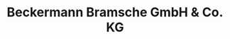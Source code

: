 ---
title: "Beckermann Bramsche GmbH & Co. KG"
url: /bramsche/beckermann-bramsche-gmbh-und-co-kg/
shop: Reisebüro
---